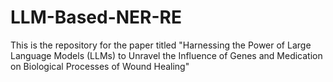 # LLM-Based-NER-RE
This is the repository for the paper titled "Harnessing the Power of Large Language Models (LLMs) to Unravel the Influence of Genes and Medication on Biological Processes of Wound Healing"
